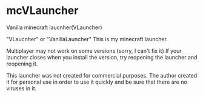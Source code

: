 # mcVLauncher
Vanilla minecraft laucnher(VLauncher)

"VLaucnher" or "VanillaLauncher" This is my minecraft launcher.



Multiplayer may not work on some versions (sorry, I can't fix it)
If your launcher closes when you install the version, try reopening the launcher and reopening it.

This launcher was not created for commercial purposes.
The author created it for personal use in order to use it quickly and be sure that there are no viruses in it.
